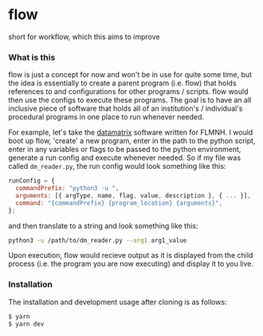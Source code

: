 # flow

short for workflow, which this aims to improve

### What is this

flow is just a concept for now and won't be in use for quite some time, but the idea is essentially to create a parent program (i.e. flow) that holds references to and configurations for other programs / scripts. flow would then use the configs to execute these programs. The goal is to have an all inclusive piece of software that holds all of an institution's / individual's procedural programs in one place to run whenever needed.

For example, let's take the <a href="https://github.com/FLMNH-MGCL/datamatrix-reader">datamatrix</a> software written for FLMNH. I would boot up flow, 'create' a new program, enter in the path to the python script, enter in any variables or flags to be passed to the python environment, generate a run config and execute whenever needed. So if my file was called `dm_reader.py`, the run config would look something like this:

```javascript
runConfig = {
  commandPrefix: "python3 -u ",
  arguments: [{ argType, name, flag, value, description }, { ... }],
  command: "{commandPrefix} {program_location} {arguments}",
};
```

and then translate to a string and look something like this:

```bash
python3 -u /path/to/dm_reader.py --arg1 arg1_value
```

Upon execution, flow would recieve output as it is displayed from the child process (i.e. the program you are now executing) and display it to you live.

### Installation

The installation and development usage after cloning is as follows:

```bash
$ yarn
$ yarn dev
```
